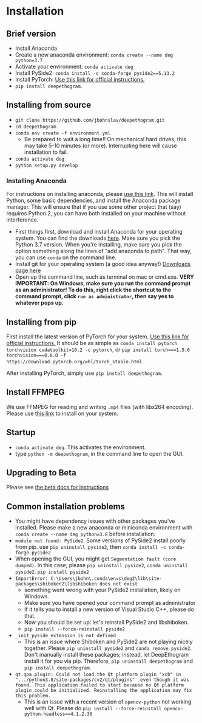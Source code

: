 # Installation

## Brief version
* Install Anaconda
* Create a new anaconda environment: `conda create --name deg python=3.7`
* Activate your environment: `conda activate deg`
* Install PySide2: `conda install -c conda-forge pyside2==5.13.2`
* Install PyTorch: [Use this link for official instructions.](https://pytorch.org/) 
* `pip install deepethogram`. 

## Installing from source
* `git clone https://github.com/jbohnslav/deepethogram.git`
* `cd deepethogram`
* `conda env create -f environment.yml`
    * Be prepared to wait a long time!! On mechanical hard drives, this may take 5-10 minutes (or more). Interrupting here will cause installation to fail. 
* `conda activate deg`
* `python setup.py develop`

### Installing Anaconda
For instructions on installing anaconda, 
please [use this link](https://www.anaconda.com/distribution/). This will install Python, some basic dependencies, and 
install the Anaconda package manager. This will ensure that if you use some other project that (say) requires Python 2, 
you can have both installed on your machine without interference.

* First things first, download and install Anaconda for your operating system. You can find the downloads [here](https://www.anaconda.com/distribution/#download-section). Make sure you pick the Python 3.7 version. When you're installing, make sure you pick the option something along the lines of "add anaconda to path". That way, you can use `conda` on the command line.
* Install git for your operating system (a good idea anyway!) [Downloads page here](https://git-scm.com/download)
* Open up the command line, such as terminal on mac or cmd.exe. **VERY IMPORTANT: On Windows, make sure you run the command prompt as an administrator! To do this, right click the shortcut to the command prompt, click `run as administrator`, then say yes to whatever pops up.**

## Installing from pip
First install the latest version of PyTorch for your system. [Use this link for official instructions.](https://pytorch.org/) 
It should be as simple as `conda install pytorch torchvision cudatoolkit=10.2 -c pytorch`, or 
`pip install torch===1.5.0 torchvision===0.6.0 -f https://download.pytorch.org/whl/torch_stable.html`. 

After installing PyTorch, simply use `pip install deepethogram`. 

## Install FFMPEG
We use FFMPEG for reading and writing `.mp4` files (with libx264 encoding). Please use [this link](https://www.ffmpeg.org/)
to install on your system.
    
## Startup
* `conda activate deg`. This activates the environment.
* type `python -m deepethogram`, in the command line to open the GUI.

## Upgrading to Beta
Please see [the beta docs for instructions](beta.md)

## Common installation problems
* You might have dependency issues with other packages you've installed. Please make a new anaconda or miniconda 
environment with `conda create --name deg python=3.8` before installation. 
* `module not found: PySide2`. Some versions of PySide2 install poorly from pip. use `pip uninstall pyside2`, then 
`conda install -c conda-forge pyside2`
* When opening the GUI, you might get `Segmentation fault (core dumped)`. In this case; please `pip uninstall pyside2`, 
`conda uninstall pyside2`. `pip install pyside2`
* `ImportError: C:\Users\jbohn\.conda\envs\deg2\lib\site-packages\shiboken2\libshiboken does not exist`
  * something went wrong with your PySide2 installation, likely on Windows. 
  * Make sure you have opened your command prompt as administrator
  * If it tells you to install a new version of Visual Studio C++, please do that. 
  * Now you should be set up: let's reinstall PySide2 and libshiboken. 
  * `pip install --force-reinstall pyside2`
* `_init_pyside_extension is not defined`
  * This is an issue where Shiboken and PySide2 are not playing nicely together. Please `pip uninstall pyside2` and `conda remove pyside2`. Don't manually install these packages; instead, let DeepEthogram install it for you via pip. Therefore, `pip uninstall deepethogram` and `pip install deepethogram`.
*  `qt.qpa.plugin: Could not load the Qt platform plugin "xcb" in ".../python3.8/site-packages/cv2/qt/plugins"  even though it was found. This application failed to start because no Qt platform plugin could be initialized. Reinstalling the application may fix this problem.`
   * This is an issue with a recent version of `opencv-python` not working well with Qt. Please do `pip install --force-reinstall opencv-python-headless==4.1.2.30`


